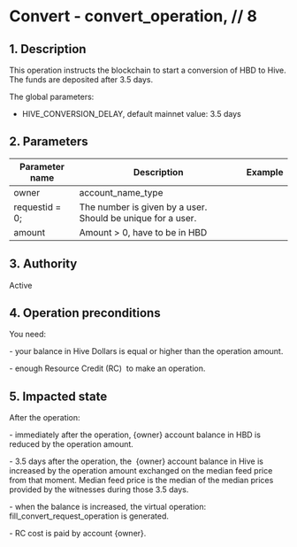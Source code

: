 # Convert - convert\_operation, // 8

## 1. Description

This operation instructs the blockchain to start a conversion of HBD to Hive. The funds are deposited after 3.5 days.   

The global parameters:

- HIVE\_CONVERSION\_DELAY, default mainnet value: 3.5 days


## 2. Parameters

| Parameter name | Description | Example |                                                                                                                              
| -------------- | ----------------------------------------------------------- | ------- |
| owner          | account\_name\_type                                         |         |
| requestid = 0; | The number is given by a user. Should be unique for a user. |         |
| amount         | Amount > 0, have to be in HBD                               |         |


## 3. Authority

Active


## 4. Operation preconditions

You need:

\- your balance in Hive Dollars is equal or higher than the operation amount.

\- enough Resource Credit (RC)  to make an operation.


## 5. Impacted state

After the operation:

\- immediately after the operation, {owner} account balance in HBD is reduced by the operation amount.

\- 3.5 days after the operation, the  {owner} account balance in Hive is increased by the operation amount exchanged on the median feed price from that moment. Median feed price is the median of the median prices provided by the witnesses during those 3.5 days.

\- when the balance is increased, the virtual operation: fill\_convert\_request\_operation is generated. 

\- RC cost is paid by account {owner}.
